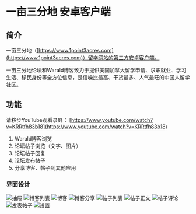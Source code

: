 # 一亩三分地 安卓客户端 
## 简介
一亩三分地（[https://www.1point3acres.com](https://www.1point3acres.com)）留学网站的第三方安卓客户端。

一亩三分地论坛和Warald博客致力于提供美国加拿大留学申请、求职就业、学习生活、移民身份等全方位信息，是信噪比最高、干货最多、人气最旺的中国人留学社区。

## 功能
请移步YouTube观看录屏：
[https://www.youtube.com/watch?v=KRRtfh83b18](https://www.youtube.com/watch?v=KRRtfh83b18)

1. Warald博客浏览
2. 论坛帖子浏览（文字、图片）
3. 论坛帖子回复
4. 论坛发布帖子
5. 分享博客、帖子到其他应用

### 界面设计
![抽屉](https://qzdveg.bn1302.livefilestore.com/y3mZp1ZG3Xs05a2fIuviBtPHO0SMktMe6_ZACHkhUHDlc00gTJ0tvRgmf4y18NRt4DmwmfimiAtmk7SZxIdF30rsPP_OlC9vkj4Bl-3LRReq7X7bxecJgDPb3xEMBMBQ6_lpqCqLI_u-fga4YxejNGyLtDC7xMcr4NkSZSL71uEGX0?width=1080&height=1920&cropmode=none)
![博客列表](https://5fjasg.bn1302.livefilestore.com/y3m-D9YbtJH0B9fZrZZ7UtpbBcucVztXfRE2kK78nBYQdlaKgPVWj4y3dpMq7n1VFxIbCmm1r-KuaaZz7hQS7Z-mFgLAp495T6zjn7GoxXdehur1j5R15cZsdgnXhfnuF8fhwXpOMnq2rqnYfJ0AUh2lS_0WrqJtppTmt_4XTswz8c?width=1080&height=1920&cropmode=none)
![博客](https://ppaotq.bn1302.livefilestore.com/y3mukepZc0Qh6g0sovrarDxLWx7L0lb9NLvdkv4iA0l8jJrKWRMJctBzgFNtmPGh2XRDWT07LrXKbeqaqMZV4arNioLIxxWEm7x9l6xlBy87oIAwXB-Zxe9_4YE-UJD7pmjJVg8KSfKjb-7HZ0yL_EM_6WUWP0cS4U1BK9RNbit7Ug?width=1080&height=1920&cropmode=none)
![博客分享](https://12s27w.bn1302.livefilestore.com/y3ms3ixi3T3fpflv5-QeHc5nvWQRmXlvOcDXO_O7ZgwSMpzJ8yBJL3b7s_wHvNPTNIV-sm7uCMZ7PVGB4ponFN_e-2wScGfVm3ohCE4qikQ_LSmtHDRe_Ens3eqZAcrNkl-IIA5c8ONiYwRcXRJ9pVUPU81_9xBbg2OeHxJPnUhUGM?width=1080&height=1920&cropmode=none)
![帖子列表](https://qmkt1w.bn1302.livefilestore.com/y3mxOBTHg7hAPyLbDaCr2_CHvoRj2ILL0U3WJ37lJiThdsFepRC_SKN3dafcUziMb6SfK7iJFiG5a4XbS8ShFH-uFhGiouW37gDleGGgsbhldBdZ2T57Jes0XsCBarolrF7yYCS9583HgZDtcdG-c7liMDssGghfRgfcSGwZuRoxcg?width=1080&height=1920&cropmode=none)
![帖子正文](https://ctlekg.bn1302.livefilestore.com/y3mCk2Z0lK7Ys-WhEBZ7DoFfDW5YE5YWBk6njSps0ejfrtUn7R6NzBHlQdPoSPrGEyTMcurGyTdYauqD8rbSQ3EkeMD4ONGGS1jSykUErSGMtpq1tp9iYMHIyRq0tjJq12gAJcXAlDTsJiUcaYDAn5zKnJYJS2JKZtrrHSQFwPkrV8?width=1080&height=1920&cropmode=none)
![帖子评论](https://du4gnq.bn1302.livefilestore.com/y3mMQCqDBllaJCfN5ZCOz2OcMw37vbLPFPxlESxBXXTf-XHiF8X77CJSgV5w6UvVVemgaXhikJYD3VPXzU7r7qBf7pWOYqGdASY39VaxBMhJdMONl0whueGZENIPHLP7Gl82sBwDDD7iV9TXIrMfbA3EawwbOyj72LnJnjRPUzAqck?width=1080&height=1920&cropmode=none)
![发表帖子](https://sn6zpw.bn1302.livefilestore.com/y3m_haEVQ_VfyMnWv6TRZNDBcg2rrAUNgePB-0ecRJCEve6sP8jIAou_aNeqJ6CPtmaEQZomFA0DnkCTRJ7RalY3m1tvIVJ67ck1ZUIdAmcvOQKzUXbYCYL0rVcX7z2Z0saye4_jGJzCufElfZR_7Wswuf6sqR8fX4mgKGdfpfE9Ak?width=1080&height=1920&cropmode=none)
![设置](https://oxtnqg.bn1302.livefilestore.com/y3mZO2Qmlo0NWXr8cU386BxXaEOjYE6utliPopnXiRNDCl_JMJSV1FW7iew0NaDJXvI2ptBgsSlSNQzv2zGmX2ZrMiXhkewYa5GrTEbHmFWmIC4gT7IinAG5ON3CTbQ5rRKd947Mhv4KSmm8IH79PGzeDykKhD_2eMIWTNJjCiez9g?width=1080&height=1920&cropmode=none)


